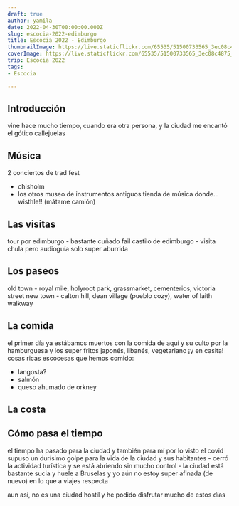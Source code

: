 ```yaml
---
draft: true
author: yamila
date: 2022-04-30T00:00:00.000Z
slug: escocia-2022-edimburgo
title: Escocia 2022 - Edimburgo
thumbnailImage: https://live.staticflickr.com/65535/51500733565_3ec08c4875_z.jpg
coverImage: https://live.staticflickr.com/65535/51500733565_3ec08c4875_b.jpg
trip: Escocia 2022
tags:
- Escocia

---
```




<!--more-->

## Introducción
vine hace mucho tiempo, cuando era otra persona, y la ciudad me encantó
el gótico
callejuelas

## Música
2 conciertos de trad fest
- chisholm
- los otros
museo de instrumentos antiguos
tienda de música donde... wisthle!!
(mátame camión)

## Las visitas
tour por edimburgo - bastante cuñado fail
castilo de edimburgo - visita chula pero audioguía solo super aburrida

## Los paseos
old town - royal mile, holyroot park, grassmarket, cementerios, victoria street
new town - calton hill, dean village (pueblo cozy), water of laith walkway

## La comida
el primer día ya estábamos muertos con la comida de aquí y su culto por la hamburguesa y los super fritos
japonés, libanés, vegetariano ¡y en casita!
cosas ricas escocesas que hemos comido:
- langosta?
- salmón
- queso ahumado de orkney

## La costa

## Cómo pasa el tiempo
el tiempo ha pasado para la ciudad y también para mí
por lo visto el covid supuso un durísimo golpe para la vida de la ciudad y sus habitantes
    - cerró la actividad turística y se está abriendo sin mucho control
    - la ciudad está bastante sucia y huele a Bruselas
y yo aún no estoy super afinada (de nuevo) en lo que a viajes respecta

aun así, no es una ciudad hostil y he podido disfrutar mucho de estos días
